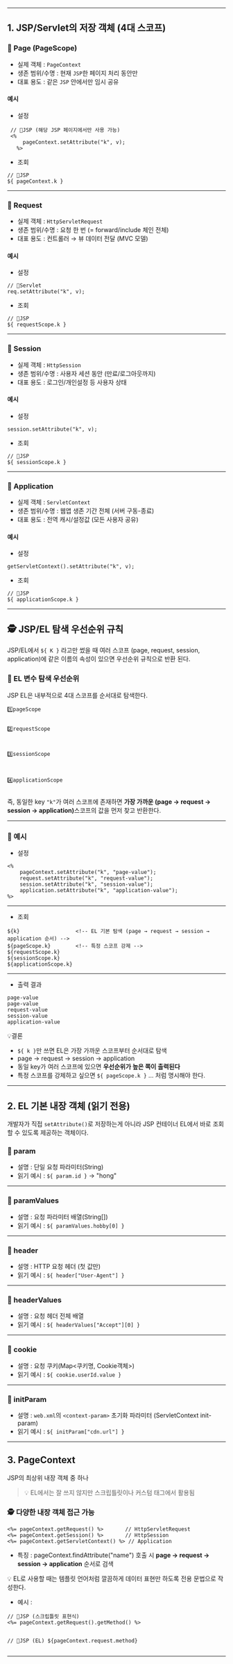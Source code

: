 <hr />
<h2 id="1-jspservlet의-저장-객체-4대-스코프">1. JSP/Servlet의 저장 객체 (4대 스코프)</h2>
<h3 id="📌-page-pagescope">📌 Page (PageScope)</h3>
<ul>
<li>실제 객체  : <code>PageContext</code></li>
<li>생존 범위/수명 : 현재 <code>JSP</code>한 페이지 처리 동안만</li>
<li>대표 용도 : 같은 <code>JSP</code> 안에서만 임시 공유</li>
</ul>
<h4 id="예시">예시</h4>
<ul>
<li>설정</li>
</ul>
<pre><code class="language-jsp"> // 📄JSP (해당 JSP 페이지에서만 사용 가능)
 &lt;%  
     pageContext.setAttribute(&quot;k&quot;, v);
   %&gt;</code></pre>
<ul>
<li>조회</li>
</ul>
<pre><code class="language-jsp">// 📄JSP
${ pageContext.k }</code></pre>
<hr />
<h3 id="📌-request">📌 Request</h3>
<ul>
<li>실제 객체 : <code>HttpServletRequest</code></li>
<li>생존 범위/수명 : 요청 한 번 (= forward/include 체인 전체)</li>
<li>대표 용도 : 컨트롤러 → 뷰 데이터 전달 (MVC 모델)</li>
</ul>
<h4 id="예시-1">예시</h4>
<ul>
<li>설정</li>
</ul>
<pre><code class="language-java">// 📄Servlet
req.setAttribute(&quot;k&quot;, v);</code></pre>
<ul>
<li>조회</li>
</ul>
<pre><code class="language-jsp">// 📄JSP
${ requestScope.k }</code></pre>
<hr />
<h3 id="📌-session">📌 Session</h3>
<ul>
<li>실제 객체 : <code>HttpSession</code></li>
<li>생존 범위/수명 : 사용자 세션 동안 (만료/로그아웃까지)</li>
<li>대표 용도 : 로그인/개인설정 등 사용자 상태</li>
</ul>
<h4 id="예시-2">예시</h4>
<ul>
<li>설정</li>
</ul>
<pre><code class="language-java">session.setAttribute(&quot;k&quot;, v);</code></pre>
<ul>
<li>조회</li>
</ul>
<pre><code class="language-jsp">// 📄JSP
${ sessionScope.k }</code></pre>
<hr />
<h3 id="📌-application">📌 Application</h3>
<ul>
<li>실제 객체 : <code>ServletContext</code></li>
<li>생존 범위/수명 : 웹앱 생존 기간 전체 (서버 구동-종료)</li>
<li>대표 용도 : 전역 캐시/설정값 (모든 사용자 공유)</li>
</ul>
<h4 id="예시-3">예시</h4>
<ul>
<li>설정</li>
</ul>
<pre><code class="language-java">getServletContext().setAttribute(&quot;k&quot;, v);</code></pre>
<ul>
<li>조회</li>
</ul>
<pre><code class="language-jsp">// 📄JSP
${ applicationScope.k }</code></pre>
<hr />
<h2 id="🕵️-jspel-탐색-우선순위-규칙">🕵️ JSP/EL 탐색 우선순위 규칙</h2>
<p>JSP/EL에서 <code>${ K }</code> 라고만 썼을 때 여러 스코프 (page, request, session, application)에 같은 이름의 속성이 있으면 우선순위 규칙으로 반환 된다.</p>
<h3 id="📌-el-변수-탐색-우선순위">📌 EL 변수 탐색 우선순위</h3>
<p>JSP EL은 내부적으로 4대 스코프를 순서대로 탐색한다.</p>
<pre><code>1️⃣pageScope

2️⃣requestScope

3️⃣sessionScope

4️⃣applicationScope</code></pre><p>즉, 동일한 key <code>&quot;k&quot;</code>가 여러 스코프에 존재하면 <strong>가장 가까운 (page → request → session → application)</strong>스코프의 값을 먼저 찾고 반환한다.</p>
<hr />
<h3 id="📌-예시">📌 예시</h3>
<ul>
<li>설정</li>
</ul>
<pre><code class="language-jsp">&lt;%
    pageContext.setAttribute(&quot;k&quot;, &quot;page-value&quot;);
    request.setAttribute(&quot;k&quot;, &quot;request-value&quot;);
    session.setAttribute(&quot;k&quot;, &quot;session-value&quot;);
    application.setAttribute(&quot;k&quot;, &quot;application-value&quot;);
%&gt;</code></pre>
<hr />
<ul>
<li>조회</li>
</ul>
<pre><code class="language-jsp">${k}                  &lt;!-- EL 기본 탐색 (page → request → session → application 순서) --&gt;
${pageScope.k}        &lt;!-- 특정 스코프 강제 --&gt;
${requestScope.k}
${sessionScope.k}
${applicationScope.k}</code></pre>
<hr />
<ul>
<li>출력 결과</li>
</ul>
<pre><code>page-value
page-value
request-value
session-value
application-value</code></pre><p>💡결론</p>
<ul>
<li><code>${ k }</code>만 쓰면 EL은 가장 가까운 스코프부터 순서대로 탐색</li>
<li>page → request → session → application</li>
<li>동일 key가 여러 스코프에 있으면 <strong>우선순위가 높은 쪽이 출력된다</strong></li>
<li>특정 스코프를 강제하고 싶으면 <code>${ pageScope.k }</code> ... 처럼 명시해야 한다.</li>
</ul>
<hr />
<h2 id="2-el-기본-내장-객체-읽기-전용">2. EL 기본 내장 객체 (읽기 전용)</h2>
<p>개발자가 직접 <code>setAttribute()</code>로 저장하는게 아니라 JSP 컨테이너 EL에서 바로 조회할 수 있도록 제공하는 객체이다.</p>
<h3 id="📌-param">📌 param</h3>
<ul>
<li>설명 : 단일 요청 파라미터(String)</li>
<li>읽기 예시 : <code>${ param.id }</code> → &quot;hong&quot;</li>
</ul>
<hr />
<h3 id="📌-paramvalues">📌 paramValues</h3>
<ul>
<li>설명 : 요청 파라미터 배열(String[])</li>
<li>읽기 예시 : <code>${ paramValues.hobby[0] }</code></li>
</ul>
<hr />
<h3 id="📌-header">📌 header</h3>
<ul>
<li>설명 : HTTP 요청 헤더 (첫 값만)</li>
<li>읽기 예시 : <code>${ header[&quot;User-Agent&quot;] }</code></li>
</ul>
<hr />
<h3 id="📌-headervalues">📌 headerValues</h3>
<ul>
<li>설명 : 요청 헤더 전체 배열</li>
<li>읽기 예시 : <code>${ headerValues[&quot;Accept&quot;][0] }</code></li>
</ul>
<hr />
<h3 id="📌-cookie">📌 cookie</h3>
<ul>
<li>설명 : 요청 쿠키(Map&lt;쿠키명, Cookie객체&gt;)</li>
<li>읽기 예시 : <code>${ cookie.userId.value }</code></li>
</ul>
<hr />
<h3 id="📌-initparam">📌 initParam</h3>
<ul>
<li>설명 : <code>web.xml</code>의 <code>&lt;context-param&gt;</code> 초기화 파라미터 (ServletContext init-param)</li>
<li>읽기 예시 : <code>${ initParam[&quot;cdn.url&quot;] }</code></li>
</ul>
<hr />
<h2 id="3-pagecontext">3. PageContext</h2>
<p>JSP의 최상위 내장 객체 중 하나</p>
<blockquote>
<p>💡 EL에서는 잘 쓰지 않지만 스크립틀릿이나 커스텀 태그에서 활용됨</p>
</blockquote>
<h3 id="🕵️-다양한-내장-객체-접근-가능">🕵️ 다양한 내장 객체 접근 가능</h3>
<pre><code class="language-jsp">&lt;%= pageContext.getRequest() %&gt;       // HttpServletRequest
&lt;%= pageContext.getSession() %&gt;       // HttpSession
&lt;%= pageContext.getServletContext() %&gt; // Application</code></pre>
<ul>
<li>특징 : pageContext.findAttribute(&quot;name&quot;) 호출 시 <strong>page → request → session → application</strong> 순서로 검색</li>
</ul>
<p>💡 EL로 사용할 때는 템플릿 언어처럼 깔끔하게 데이터 표현만 하도록 전용 문법으로 작성한다.</p>
<ul>
<li>예시 :</li>
</ul>
<pre><code class="language-jsp">// 📄JSP (스크립틀릿 표현식)
&lt;%= pageContext.getRequest().getMethod() %&gt;

// 📄JSP (EL)
${pageContext.request.method}</code></pre>
<hr />